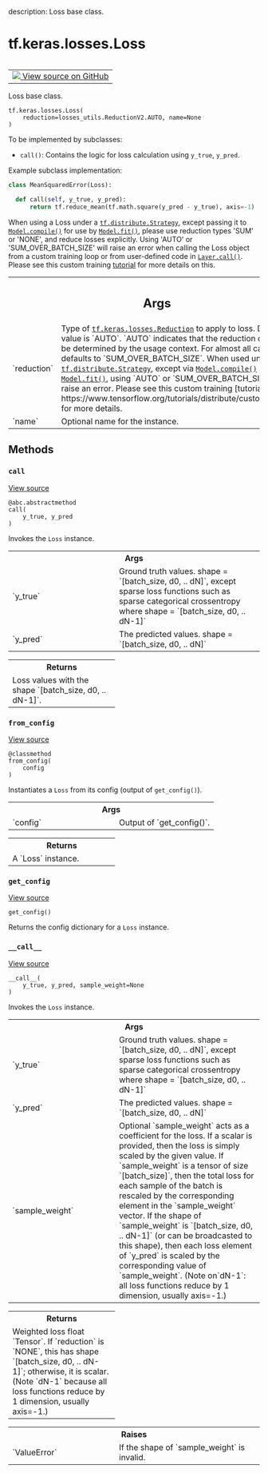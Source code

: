 description: Loss base class.

<div itemscope itemtype="http://developers.google.com/ReferenceObject">
<meta itemprop="name" content="tf.keras.losses.Loss" />
<meta itemprop="path" content="Stable" />
<meta itemprop="property" content="__call__"/>
<meta itemprop="property" content="__init__"/>
<meta itemprop="property" content="call"/>
<meta itemprop="property" content="from_config"/>
<meta itemprop="property" content="get_config"/>
</div>

# tf.keras.losses.Loss

<!-- Insert buttons and diff -->

<table class="tfo-notebook-buttons tfo-api nocontent" align="left">
<td>
  <a target="_blank" href="https://github.com/keras-team/keras/tree/v2.15.0/keras/losses.py#L41-L220">
    <img src="https://www.tensorflow.org/images/GitHub-Mark-32px.png" />
    View source on GitHub
  </a>
</td>
</table>



Loss base class.

<pre class="devsite-click-to-copy prettyprint lang-py tfo-signature-link">
<code>tf.keras.losses.Loss(
    reduction=losses_utils.ReductionV2.AUTO, name=None
)
</code></pre>



<!-- Placeholder for "Used in" -->

To be implemented by subclasses:
* `call()`: Contains the logic for loss calculation using `y_true`,
    `y_pred`.

Example subclass implementation:

```python
class MeanSquaredError(Loss):

  def call(self, y_true, y_pred):
      return tf.reduce_mean(tf.math.square(y_pred - y_true), axis=-1)
```

When using a Loss under a <a href="../../../tf/distribute/Strategy.md"><code>tf.distribute.Strategy</code></a>, except passing it
to <a href="../../../tf/keras/Model.md#compile"><code>Model.compile()</code></a> for use by <a href="../../../tf/keras/Model.md#fit"><code>Model.fit()</code></a>, please use reduction
types 'SUM' or 'NONE', and reduce losses explicitly. Using 'AUTO' or
'SUM_OVER_BATCH_SIZE' will raise an error when calling the Loss object
from a custom training loop or from user-defined code in <a href="../../../tf/keras/layers/Layer.md#call"><code>Layer.call()</code></a>.
Please see this custom training
[tutorial](https://www.tensorflow.org/tutorials/distribute/custom_training)
for more details on this.

<!-- Tabular view -->
 <table class="responsive fixed orange">
<colgroup><col width="214px"><col></colgroup>
<tr><th colspan="2"><h2 class="add-link">Args</h2></th></tr>

<tr>
<td>
`reduction`<a id="reduction"></a>
</td>
<td>
Type of <a href="../../../tf/keras/losses/Reduction.md"><code>tf.keras.losses.Reduction</code></a> to apply to
loss. Default value is `AUTO`. `AUTO` indicates that the
reduction option will be determined by the usage context. For
almost all cases this defaults to `SUM_OVER_BATCH_SIZE`. When
used under a <a href="../../../tf/distribute/Strategy.md"><code>tf.distribute.Strategy</code></a>, except via
<a href="../../../tf/keras/Model.md#compile"><code>Model.compile()</code></a> and <a href="../../../tf/keras/Model.md#fit"><code>Model.fit()</code></a>, using `AUTO` or
`SUM_OVER_BATCH_SIZE` will raise an error. Please see this
custom training [tutorial](
https://www.tensorflow.org/tutorials/distribute/custom_training)
for more details.
</td>
</tr><tr>
<td>
`name`<a id="name"></a>
</td>
<td>
Optional name for the instance.
</td>
</tr>
</table>



## Methods

<h3 id="call"><code>call</code></h3>

<a target="_blank" class="external" href="https://github.com/keras-team/keras/tree/v2.15.0/keras/losses.py#L181-L195">View source</a>

<pre class="devsite-click-to-copy prettyprint lang-py tfo-signature-link">
<code>@abc.abstractmethod</code>
<code>call(
    y_true, y_pred
)
</code></pre>

Invokes the `Loss` instance.


<!-- Tabular view -->
 <table class="responsive fixed orange">
<colgroup><col width="214px"><col></colgroup>
<tr><th colspan="2">Args</th></tr>

<tr>
<td>
`y_true`
</td>
<td>
Ground truth values. shape = `[batch_size, d0, .. dN]`,
except sparse loss functions such as sparse categorical
crossentropy where shape = `[batch_size, d0, .. dN-1]`
</td>
</tr><tr>
<td>
`y_pred`
</td>
<td>
The predicted values. shape = `[batch_size, d0, .. dN]`
</td>
</tr>
</table>



<!-- Tabular view -->
 <table class="responsive fixed orange">
<colgroup><col width="214px"><col></colgroup>
<tr><th colspan="2">Returns</th></tr>
<tr class="alt">
<td colspan="2">
Loss values with the shape `[batch_size, d0, .. dN-1]`.
</td>
</tr>

</table>



<h3 id="from_config"><code>from_config</code></h3>

<a target="_blank" class="external" href="https://github.com/keras-team/keras/tree/v2.15.0/keras/losses.py#L165-L175">View source</a>

<pre class="devsite-click-to-copy prettyprint lang-py tfo-signature-link">
<code>@classmethod</code>
<code>from_config(
    config
)
</code></pre>

Instantiates a `Loss` from its config (output of `get_config()`).


<!-- Tabular view -->
 <table class="responsive fixed orange">
<colgroup><col width="214px"><col></colgroup>
<tr><th colspan="2">Args</th></tr>

<tr>
<td>
`config`
</td>
<td>
Output of `get_config()`.
</td>
</tr>
</table>



<!-- Tabular view -->
 <table class="responsive fixed orange">
<colgroup><col width="214px"><col></colgroup>
<tr><th colspan="2">Returns</th></tr>
<tr class="alt">
<td colspan="2">
A `Loss` instance.
</td>
</tr>

</table>



<h3 id="get_config"><code>get_config</code></h3>

<a target="_blank" class="external" href="https://github.com/keras-team/keras/tree/v2.15.0/keras/losses.py#L177-L179">View source</a>

<pre class="devsite-click-to-copy prettyprint lang-py tfo-signature-link">
<code>get_config()
</code></pre>

Returns the config dictionary for a `Loss` instance.


<h3 id="__call__"><code>__call__</code></h3>

<a target="_blank" class="external" href="https://github.com/keras-team/keras/tree/v2.15.0/keras/losses.py#L102-L163">View source</a>

<pre class="devsite-click-to-copy prettyprint lang-py tfo-signature-link">
<code>__call__(
    y_true, y_pred, sample_weight=None
)
</code></pre>

Invokes the `Loss` instance.


<!-- Tabular view -->
 <table class="responsive fixed orange">
<colgroup><col width="214px"><col></colgroup>
<tr><th colspan="2">Args</th></tr>

<tr>
<td>
`y_true`
</td>
<td>
Ground truth values. shape = `[batch_size, d0, .. dN]`,
except sparse loss functions such as sparse categorical
crossentropy where shape = `[batch_size, d0, .. dN-1]`
</td>
</tr><tr>
<td>
`y_pred`
</td>
<td>
The predicted values. shape = `[batch_size, d0, .. dN]`
</td>
</tr><tr>
<td>
`sample_weight`
</td>
<td>
Optional `sample_weight` acts as a coefficient for
the loss. If a scalar is provided, then the loss is simply
scaled by the given value. If `sample_weight` is a tensor of
size `[batch_size]`, then the total loss for each sample of the
batch is rescaled by the corresponding element in the
`sample_weight` vector. If the shape of `sample_weight` is
`[batch_size, d0, .. dN-1]` (or can be broadcasted to this
shape), then each loss element of `y_pred` is scaled by the
corresponding value of `sample_weight`. (Note on`dN-1`: all loss
functions reduce by 1 dimension, usually axis=-1.)
</td>
</tr>
</table>



<!-- Tabular view -->
 <table class="responsive fixed orange">
<colgroup><col width="214px"><col></colgroup>
<tr><th colspan="2">Returns</th></tr>
<tr class="alt">
<td colspan="2">
Weighted loss float `Tensor`. If `reduction` is `NONE`, this has
shape `[batch_size, d0, .. dN-1]`; otherwise, it is scalar.
(Note `dN-1` because all loss functions reduce by 1 dimension,
usually axis=-1.)
</td>
</tr>

</table>



<!-- Tabular view -->
 <table class="responsive fixed orange">
<colgroup><col width="214px"><col></colgroup>
<tr><th colspan="2">Raises</th></tr>

<tr>
<td>
`ValueError`
</td>
<td>
If the shape of `sample_weight` is invalid.
</td>
</tr>
</table>





